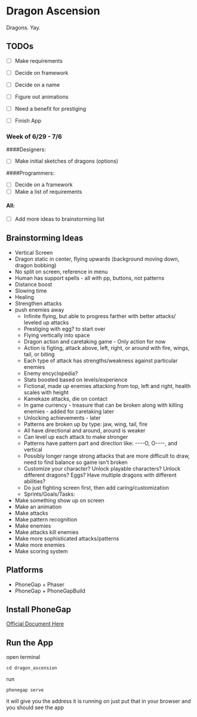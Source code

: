 # Dragon Ascension
Dragons. Yay.

## TODOs
  - [ ] Make requirements  
  - [ ] Decide on framework  
  - [ ] Decide on a name 
  - [ ] Figure out animations
  - [ ] Need a benefit for prestiging
  - [ ] Finish App  
 
 
### Week of 6/29 - 7/6


####Designers:   
 - [ ] Make initial sketches of dragons (options) 
 
####Programmers:   
 - [ ] Decide on a framework 
 - [ ] Make a list of requirements  
 
#### All:  
 - [ ] Add more ideas to brainstorming list
 
 
## Brainstorming Ideas
  - Vertical Screen
  - Dragon static in center, flying upwards (background moving down, dragon bobbing)
  - No split on screen, reference in menu
  - Human has support spells - all with pp, buttons, not patterns
- Distance boost
- Slowing time
- Healing
- Strengthen attacks
- push enemies away
  - Infinite flying, but able to progress farther with better attacks/ leveled up attacks
  - Prestiging with egg? to start over
  - Flying vertically into space
  - Dragon action and caretaking game - Only action for now
  - Action is figting, attack above, left, right, or around with fire, wings, tail, or biting
  - Each type of attack has strengths/weakness against particular enemies
  - Enemy encyclopedia?
  - Stats boosted based on levels/experience
  - Fictional, made up enemies attacking from top, left and right, health scales with height
  - Kamekaze attacks, die on contact
  - In game currency - treasure that can be broken along with killing enemies - added for caretaking later
  - Unlocking achievements - later
  - Patterns are broken up by type: jaw, wing, tail, fire
  - All have directional and around, around is weaker
  - Can level up each attack to make stronger
  - Patterns have pattern part and direction like: ----O, O----, and vertical
  - Possibly longer range strong attacks that are more difficult to draw, need to find balance so game isn't broken
  - Customize your character? Unlock playable characters? Unlock different dragons? Eggs? Have multiple dragons with different abilities?
  - Do just fighting screen first, then add caring/customization
  - Sprints/Goals/Tasks:
- Make something show up on screen
- Make an animation
- Make attacks
- Make pattern recognition
- Make enemies
- Make attacks kill enemies
- Make more sophisticated attacks/patterns
- Make more enemies
- Make scoring system

## Platforms 
 - PhoneGap + Phaser
 - PhoneGap + PhoneGapBuild
 
## Install PhoneGap
[Official Document Here](http://docs.phonegap.com/getting-started/1-install-phonegap/cli)

## Run the App
 open terminal
 
 `` cd dragon_ascension ``
 
 run
 
 `` phonegap serve ``
 
 it will give you the address it is running on
 just put that in your browser and you should see the app
